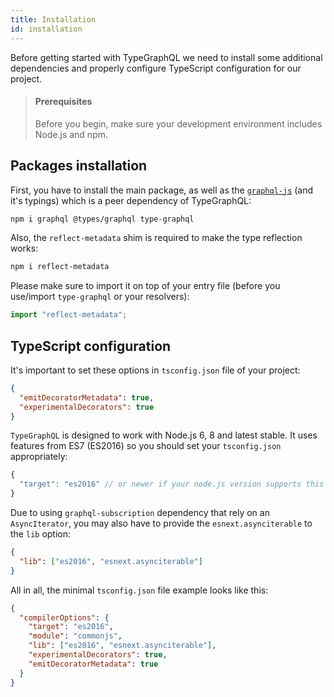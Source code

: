 ```yaml
---
title: Installation
id: installation
---
```


Before getting started with TypeGraphQL we need to install some additional dependencies and properly configure TypeScript configuration for our project.

> #### Prerequisites
>
> Before you begin, make sure your development environment includes Node.js and npm.

## Packages installation

First, you have to install the main package, as well as the [`graphql-js`](https://github.com/graphql/graphql-js) (and it's typings) which is a peer dependency of TypeGraphQL:

```sh
npm i graphql @types/graphql type-graphql
```

Also, the `reflect-metadata` shim is required to make the type reflection works:

```sh
npm i reflect-metadata
```

Please make sure to import it on top of your entry file (before you use/import `type-graphql` or your resolvers):

```typescript
import "reflect-metadata";
```

## TypeScript configuration

It's important to set these options in `tsconfig.json` file of your project:

```json
{
  "emitDecoratorMetadata": true,
  "experimentalDecorators": true
}
```

`TypeGraphQL` is designed to work with Node.js 6, 8 and latest stable. It uses features from ES7 (ES2016) so you should set your `tsconfig.json` appropriately:

```js
{
  "target": "es2016" // or newer if your node.js version supports this
}
```

Due to using `graphql-subscription` dependency that rely on an `AsyncIterator`, you may also have to provide the `esnext.asynciterable` to the `lib` option:

```json
{
  "lib": ["es2016", "esnext.asynciterable"]
}
```

All in all, the minimal `tsconfig.json` file example looks like this:

```json
{
  "compilerOptions": {
    "target": "es2016",
    "module": "commonjs",
    "lib": ["es2016", "esnext.asynciterable"],
    "experimentalDecorators": true,
    "emitDecoratorMetadata": true
  }
}
```
